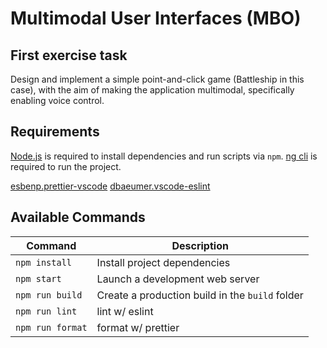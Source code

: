 # Multimodal User Interfaces (MBO)

## First exercise task

Design and implement a simple point-and-click game (Battleship in this case), with the aim of making the application multimodal, specifically enabling voice control.

## Requirements

[Node.js](https://nodejs.org) is required to install dependencies and run scripts via `npm`.
[ng cli](https://angular.io/cli) is required to run the project.

[esbenp.prettier-vscode](https://marketplace.visualstudio.com/items?itemName=esbenp.prettier-vscode)
[dbaeumer.vscode-eslint](https://marketplace.visualstudio.com/items?itemName=dbaeumer.vscode-eslint)

## Available Commands

| Command          | Description                                     |
| ---------------- | ----------------------------------------------- |
| `npm install`    | Install project dependencies                    |
| `npm start`      | Launch a development web server                 |
| `npm run build`  | Create a production build in the `build` folder |
| `npm run lint`   | lint w/ eslint                                  |
| `npm run format` | format w/ prettier                              |
